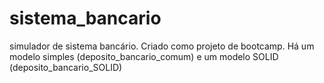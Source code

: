 # sistema_bancario
simulador de sistema bancário. Criado como projeto de bootcamp. Há um modelo simples (deposito_bancario_comum) e um modelo SOLID (deposito_bancario_SOLID)
